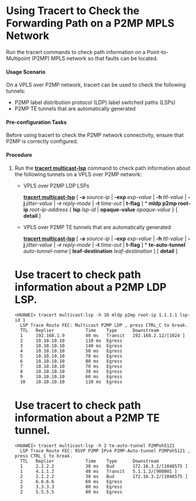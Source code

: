 Using Tracert to Check the Forwarding Path on a P2MP MPLS Network
=================================================================

Run the tracert commands to check path information on a Point-to-Multipoint (P2MP) MPLS network so that faults can be located.

#### Usage Scenario

On a VPLS over P2MP network, tracert can be used to check the following tunnels:

* P2MP label distribution protocol (LDP) label switched paths (LSPs)
* P2MP TE tunnels that are automatically generated

#### Pre-configuration Tasks

Before using tracert to check the P2MP network connectivity, ensure that P2MP is correctly configured.


#### Procedure

1. Run the [**tracert multicast-lsp**](cmdqueryname=tracert+multicast-lsp) command to check path information about the following tunnels on a VPLS over P2MP network:
   
   
   * VPLS over P2MP LDP LSPs
     
     [**tracert multicast-lsp**](cmdqueryname=tracert+multicast-lsp) [ **-a** *source-ip* | **-exp** *exp-value* | **-h** *ttl-value* | **-j** *jitter-value* | **-r** *reply-mode* | **-t** *time-out* | **t-flag** ] \* **mldp p2mp root-ip** *root-ip-address* { **lsp** *lsp-id* | **opaque-value** *opaque-value* } [ **detail** ]
   * VPLS over P2MP TE tunnels that are automatically generated
     
     [**tracert multicast-lsp**](cmdqueryname=tracert+multicast-lsp) [ **-a** *source-ip* | **-exp** *exp-value* | **-h** *ttl-value* | **-j** *jitter-value* | **-r** *reply-mode* | **-t** *time-out* | **t-flag** ] \* **te-auto-tunnel** *auto-tunnel-name* [ **leaf-destination** *leaf-destination* ] [ **detail** ]
   
   # Use tracert to check path information about a P2MP LDP LSP.
   
   ```
   <HUAWEI> tracert multicast-lsp -h 10 mldp p2mp root-ip 1.1.1.1 lsp-id 1
     LSP Trace Route FEC: Multicast P2MP LDP , press CTRL_C to break.
     TTL   Replier            Time    Type      Downstream
     1     192.168.1.9        40 ms   Transit   192.168.2.12/[1024 ]
     2     10.10.10.10        110 ms  Egress
     3     10.10.10.10        140 ms  Egress
     4     10.10.10.10        50 ms   Egress
     5     10.10.10.10        70 ms   Egress
     6     10.10.10.10        80 ms   Egress
     7     10.10.10.10        70 ms   Egress
     8     10.10.10.10        30 ms   Egress
     9     10.10.10.10        60 ms   Egress
     10    10.10.10.10        110 ms  Egress
   ```
   
   # Use tracert to check path information about a P2MP TE tunnel.
   
   ```
   <HUAWEI> tracert multicast-lsp -h 2 te-auto-tunnel P2MPoh5121
     LSP Trace Route FEC: RSVP P2MP IPv4 P2MP-Auto-tunnel P2MPoh5121 , press CTRL_C to break.
     TTL   Replier            Time    Type      Downstream
     1     2.2.2.2            30 ms   Bud       172.16.3.2/[1048575 ]
     1     4.1.1.2            40 ms   Transit   5.1.1.2/[900001 ]
     2     2.2.2.2            30 ms   Bud       172.16.3.2/[1048575 ]
     2     6.6.6.6            60 ms   Egress
     2     3.3.3.3            80 ms   Egress
     2     5.5.5.5            80 ms   Egress 
   
   ```